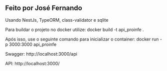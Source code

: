 ## Feito por José Fernando

Usando NestJs, TypeORM, class-validator e sqlite

Para buildar o projeto no docker utilize: 
docker build -t api_proinfe .

Após isso, use o seguinte comando para inicializar o container:
docker run -p 3000:3000 api_proinfe

Swagger: http://localhost:3000/api

API: http://localhost:3000/

